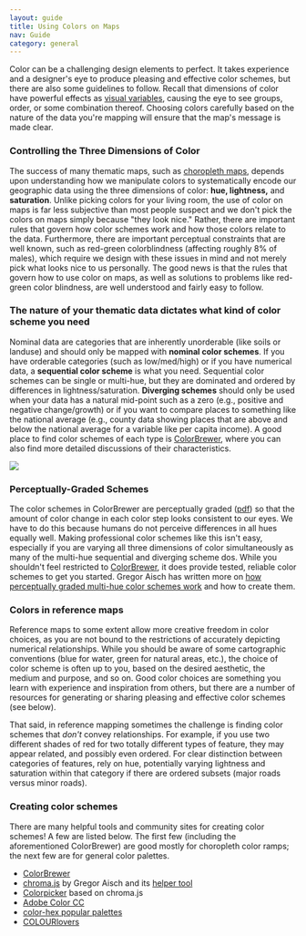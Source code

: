 ```yaml
---
layout: guide
title: Using Colors on Maps
nav: Guide
category: general
---
```


Color can be a challenging design elements to perfect. It takes experience and a designer's eye to produce pleasing and effective color schemes, but there are also some guidelines to follow. Recall that dimensions of color have powerful effects as [visual variables](../visual-variables), causing the eye to see groups, order, or some combination thereof. Choosing colors carefully based on the nature of the data you're mapping will ensure that the map's message is made clear.

### Controlling the Three Dimensions of Color

The success of many thematic maps, such as [choropleth maps](../choropleth), depends upon understanding how we manipulate colors to systematically encode our geographic data using the three dimensions of color: **hue, lightness,** and **saturation**. Unlike picking colors for your living room, the use of color on maps is far less subjective than most people suspect and we don't pick the colors on maps simply because "they look nice." Rather, there are important rules that govern how color schemes work and how those colors relate to the data. Furthermore, there are important perceptual constraints that are well known, such as red-green colorblindness (affecting roughly 8% of males), which require we design with these issues in mind and not merely pick what looks nice to us personally. The good news is that the rules that govern how to use color on maps, as well as solutions to problems like red-green color blindness, are well understood and fairly easy to follow.

### The nature of your thematic data dictates what kind of color scheme you need

Nominal data are categories that are inherently unorderable (like soils or landuse) and should only be mapped with **nominal color schemes**. If you have orderable categories (such as low/med/high) or if you have numerical data, a **sequential color scheme** is what you need. Sequential color schemes can be single or multi-hue, but they are dominated and ordered by differences in lightness/saturation. **Diverging schemes** should only be used when your data has a natural mid-point such as a zero (e.g., positive and negative change/growth) or if you want to compare places to something like the national average (e.g., county data showing places that are above and below the national average for a variable like per capita income). A good place to find color schemes of each type is [ColorBrewer](http://www.ColorBrewer2.org), where you can also find more detailed discussions of their characteristics.

![]({{site.baseurl}}/media/guides/color_schemes.jpg)

### Perceptually-Graded Schemes

The color schemes in ColorBrewer are perceptually graded ([pdf](http://www.geography.wisc.edu/~harrower/pdf/ColorBrewer2003.pdf)) so that the amount of color change in each color step looks consistent to our eyes. We have to do this because humans do not perceive differences in all hues equally well. Making professional color schemes like this isn't easy, especially if you are varying all three dimensions of color simultaneously as many of the multi-hue sequential and diverging scheme dos. While you shouldn't feel restricted to [ColorBrewer](http://www.ColorBrewer2.org), it does provide tested, reliable color schemes to get you started. Gregor Aisch has written more on [how perceptually graded multi-hue color schemes work](https://vis4.net/blog/posts/mastering-multi-hued-color-scales/) and how to create them.

### Colors in reference maps

Reference maps to some extent allow more creative freedom in color choices, as you are not bound to the restrictions of accurately depicting numerical relationships. While you should be aware of some cartographic conventions (blue for water, green for natural areas, etc.), the choice of color scheme is often up to you, based on the desired aesthetic, the medium and purpose, and so on. Good color choices are something you learn with experience and inspiration from others, but there are a number of resources for generating or sharing pleasing and effective color schemes (see below).

That said, in reference mapping sometimes the challenge is finding color schemes that *don't* convey relationships. For example, if you use two different shades of red for two totally different types of feature, they may appear related, and possibly even ordered. For clear distinction between categories of features, rely on hue, potentially varying lightness and saturation within that category if there are ordered subsets (major roads versus minor roads).

### Creating color schemes

There are many helpful tools and community sites for creating color schemes! A few are listed below. The first few (including the aforementioned ColorBrewer) are good mostly for choropleth color ramps; the next few are for general color palettes.

- [ColorBrewer](http://www.colorbrewer.org)
- [chroma.js](https://github.com/gka/chroma.js) by Gregor Aisch and its [helper tool](https://gka.github.io/palettes/)
- [Colorpicker](http://tristen.ca/hcl-picker/) based on chroma.js
- [Adobe Color CC](https://color.adobe.com/)
- [color-hex popular palettes](http://www.color-hex.com/color-palettes/popular.php)
- [COLOURlovers](http://www.colourlovers.com/palettes)